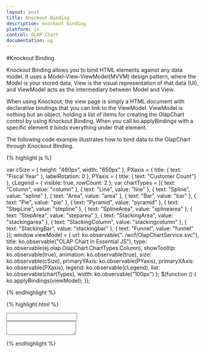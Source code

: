 ```yaml
---
layout: post
title: Knockout-Binding
description: knockout binding
platform: js
control: OLAP Chart
documentation: ug
---
```


#Knockout Binding

Knockout Binding allows you to bind HTML elements against any data model. It uses a Model-View-ViewModel(MVVM) design pattern, where the Model is your stored data, View is the visual representation of that data (UI), and ViewModel acts as the intermediary between Model and View.

When using Knockout, the view page is simply a HTML document with declarative bindings that you can link to the ViewModel. ViewModel is nothing but an object, holding a list of items for creating the OlapChart control by using Knockout Binding. When you call ko.applyBindings with a specific element it binds everything under that element.

The following code example illustrates how to bind data to the OlapChart through Knockout Binding.

{% highlight js %}

var cSize = { height: "460px", width: "650px" },
              PXaxis = { title: { text: "Fiscal Year" }, labelRotation: 0 },
              PYaxis = { title: { text: "Customer Count"} },
              cLegend = { visible: true, rowCount: 2 };
var chartTypes = [{ text: "Column", value: "column" }, { text: "Line", value: "line" }, { text: "Spline", value: "spline" }, { text: "Area", value: "area" }, { text: "Bar", value: "bar" },
              { text: "Pie", value: "pie" }, { text: "Pyramid", value: "pyramid" }, { text: "StepLine", value: "stepline" }, { text: "SplineArea", value: "splinearea" }, { text: "StepArea", value: "steparea" },
              { text: "StackingArea", value: "stackingarea" }, { text: "StackingColumn", value: "stackingcolumn" }, { text: "StackingBar", value: "stackingbar" }, { text: "Funnel", value: "funnel" }];
window.viewModel = {
              url: ko.observable("../wcf/OlapChartService.svc"),
              title: ko.observable("OLAP Chart in Essential JS"),
              type: ko.observable(ej.olap.OlapChart.ChartTypes.Column),
              showTooltip: ko.observable(true),
              animation: ko.observable(true),
              size: ko.observable(cSize),
              primaryYAxis: ko.observable(PYaxis),
              primaryXAxis: ko.observable(PXaxis),
              legend: ko.observable(cLegend),
              list: ko.observable(chartTypes),
              width: ko.observable("100px")
};
$(function () {
              ko.applyBindings(viewModel);
});

{% endhighlight %}

{% highlight html %}

<div id="OlapChart" data-bind="ejOlapChart: { url: url, title: {text: title}, showTooltip: showTooltip, animation: animation, commonSeriesOptions: {type: type, tooltip: {visible: showTooltip}}, size: size, primaryXAxis: primaryXAxis, primaryYAxis: primaryYAxis, legend: legend, load: 'loadTheme'}" />
    
<div>
     <input type="text" id="chartType" name="name" data-bind="ejDropDownList: {dataSource: list, value: type, width: width}" />
</div>

<div>
     <textarea type="text" name="slide" value="" data-bind="value: title">
     </textarea>
</div>

{% endhighlight %}



